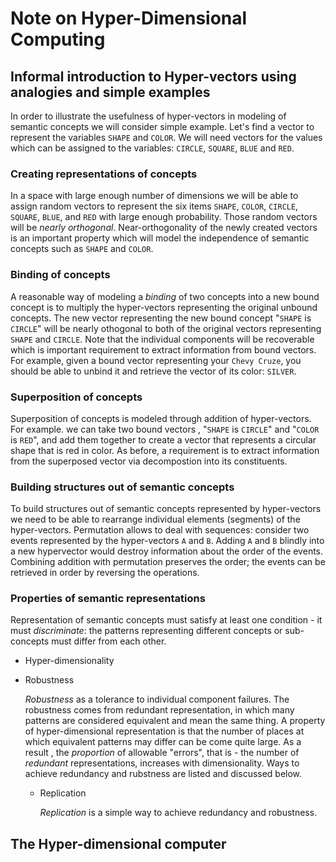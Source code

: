 # Note on Hyper-Dimensional Computing

## Informal introduction to Hyper-vectors using analogies and simple examples

In order to illustrate the usefulness of hyper-vectors in modeling of semantic concepts we will consider simple example.
Let's find a vector to represent the variables `SHAPE` and `COLOR`. We will need vectors for the values which can be assigned to the variables: `CIRCLE`, `SQUARE`, `BLUE` and `RED`.

### Creating representations of concepts

In a space with large enough number of dimensions  we will be able to assign random vectors to represent the six items `SHAPE`, `COLOR`, `CIRCLE`, `SQUARE`, `BLUE`, and `RED` with large enough probability. Those random vectors will be _nearly orthogonal_. Near-orthogonality of the newly created vectors is an important property which will model the independence of semantic concepts such as `SHAPE` and `COLOR`. 

### Binding of concepts

A reasonable way of modeling a _binding_ of two concepts into a new bound concept is to multiply the hyper-vectors representing the original unbound concepts. The new vector representing the new bound concept "`SHAPE` is `CIRCLE`" will be nearly othogonal to both of the original vectors representing `SHAPE` and `CIRCLE`. Note that the individual components will be recoverable which is important requirement to extract information from bound vectors. For example, given a bound vector representing your `Chevy Cruze`, you should be able to unbind it and retrieve the vector of its color: `SILVER`. 

### Superposition of concepts

Superposition of concepts is modeled through addition of hyper-vectors. For example. we can take two bound vectors , "`SHAPE` is `CIRCLE`" and "`COLOR` is `RED`", and add them together to create a vector that represents a circular shape that is red in color.  As before, a requirement is to extract information from  the superposed vector via decompostion into its constituents.

### Building structures out of semantic concepts

To build structures out of semantic concepts represented by hyper-vectors we need to be able to rearrange individual elements (segments) of the hyper-vectors. Permutation allows to deal with sequences: consider two events represented by the hyper-vectors `A` and `B`.  Adding `A` and `B` blindly into a new hypervector would destroy information about the order of the events. Combining addition with permutation preserves the order; the events can be retrieved in order by reversing the
operations.


### Properties of semantic representations

Representation of semantic concepts must satisfy at least one condition - it must _discriminate_: 
the patterns representing different concepts or sub-concepts must differ from each other. 

* Hyper-dimensionality

* Robustness

   _Robustness_ as a tolerance to individual component failures. The robustness comes from redundant representation, in which many patterns are considered equivalent and mean the same thing. A property of hyper-dimensional representation is that the number of places at which equivalent patterns may differ can be come quite large. As a result , the _proportion_ of allowable "errors", that is - the number of _redundant_ representations, increases with dimensionality. Ways to achieve
   redundancy and rubstness are listed and discussed below.

   - Replication
     
     _Replication_ is a simple way to achieve redundancy and robustness.

## The Hyper-dimensional computer

